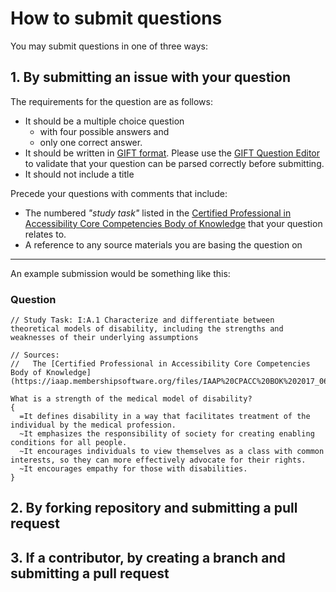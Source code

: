 # How to submit questions
You may submit questions in one of three ways:
## 1. By submitting an issue with your question

The requirements for the question are as follows:

* It should be a multiple choice question 
  * with four possible answers and 
  * only one correct answer.  
* It should be written in [GIFT format](https://docs.moodle.org/37/en/GIFT_format#Multiple_choice).  Please use the [GIFT Question Editor](https://fuhrmanator.github.io/GIFT-grammar-PEG.js/docs/editor/editor.html) to validate that your question can be parsed correctly before submitting.
* It should not include a title

Precede your questions with comments that include:
* The numbered _"study task"_ listed in the [Certified Professional in Accessibility Core Competencies Body of Knowledge](https://iaap.membershipsoftware.org/files/IAAP%20CPACC%20BOK%202017_062317.docx) that your question relates to.  
* A reference to any source materials you are basing the question on

***

An example submission would be something like this:

### Question
```
// Study Task: I:A.1 Characterize and differentiate between theoretical models of disability, including the strengths and weaknesses of their underlying assumptions

// Sources: 
//   The [Certified Professional in Accessibility Core Competencies Body of Knowledge](https://iaap.membershipsoftware.org/files/IAAP%20CPACC%20BOK%202017_062317.docx)

What is a strength of the medical model of disability?
{
  =It defines disability in a way that facilitates treatment of the individual by the medical profession.
  ~It emphasizes the responsibility of society for creating enabling conditions for all people.
  ~It encourages individuals to view themselves as a class with common interests, so they can more effectively advocate for their rights.
  ~It encourages empathy for those with disabilities.
}
```
## 2. By forking repository and submitting a pull request

## 3. If a contributor, by creating a branch and submitting a pull request
